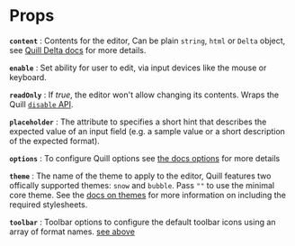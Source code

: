 # Props

**`content`** : Contents for the editor, Can be plain `string`, `html` or `Delta` object, see [Quill Delta docs](https://quilljs.com/docs/delta/) for more details.

**`enable`** : Set ability for user to edit, via input devices like the mouse or keyboard.

**`readOnly`** : If *true*, the editor won't allow changing its contents. Wraps the Quill [`disable` API](https://quilljs.com/docs/api/#disable). 

**`placeholder`** : The attribute to specifies a short hint that describes the expected value of an input field (e.g. a sample value or a short description of the expected format).

**`options`** : To configure Quill options see [the docs options](https://quilljs.com/docs/configuration/#options) for more details

**`theme`** :  The name of the theme to apply to the editor, Quill features two offically supported themes: `snow` and `bubble`. Pass `""` to use the minimal core theme. See the [docs on themes](https://quilljs.com/docs/themes/) for more information on including the required stylesheets. 

**`toolbar`** : Toolbar options to configure the default toolbar icons using an array of format names. [see above](##Toolbar)
